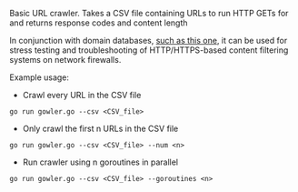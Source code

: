 Basic URL crawler. Takes a CSV file containing URLs to run HTTP GETs for and returns response codes and content length

In conjunction with domain databases, [such as this one](https://www.domcop.com/top-10-million-domains), it can be used for stress testing and troubleshooting of HTTP/HTTPS-based content filtering systems on network firewalls.

Example usage:
- Crawl every URL in the CSV file

`go run gowler.go --csv <CSV_file>`

- Only crawl the first n URLs in the CSV file

`go run gowler.go --csv <CSV_file> --num <n>`

- Run crawler using n goroutines in parallel

`go run gowler.go --csv <CSV_file> --goroutines <n>`

